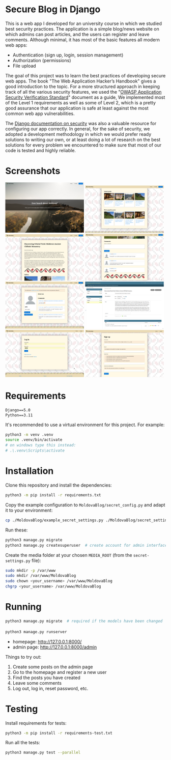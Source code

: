 # Secure Blog in Django

This is a web app I developed for an university course in which we studied best security practices.
The application is a simple blog/news website on which admins can post articles, and the users can register and leave comments.
Although minimal, it has most of the basic features all modern web apps:
- Authentication (sign up, login, session management)
- Authorization (permissions)
- File upload

The goal of this project was to learn the best practices of developing secure web apps.
The book "The Web Application Hacker’s Handbook" gives a good introduction to the topic.
For a more structured approach in keeping track of all the various security features,
we used the "[OWASP Application Security Verification Standard](https://owasp.org/www-project-application-security-verification-standard/)" document as a guide,
We implemented most of the Level 1 requirements as well as some of Level 2,
which is a pretty good assurance that our application is safe at least against the most common web app vulnerabilities.

The [Django documentation on security](https://docs.djangoproject.com/en/5.0/topics/security/) was also a valuable resource for configuring our app correctly.
In general, for the sake of security, we adopted a development methodology in which we would prefer ready solutions to writing our own,
or at least doing a lot of research on the best solutions for every problem we encountered
to make sure that most of our code is tested and highly reliable.

# Screenshots

<p float="left">
  <img src="img/home.png" width="49%" />
  <img src="img/home2.png" width="49%" />
  <img src="img/post.png" width="49%" />
  <img src="img/comments.png" width="49%" />
  <img src="img/user.png" width="49%" />
  <img src="img/admin.png" width="49%" />
  <img src="img/login.png" width="49%" />
  <img src="img/signup.png" width="49%" />
</p>


# Requirements

    Django==5.0
    Python==3.11

It's recommended to use a virtual environment for this project. For example:
``` sh
python3 -m venv .venv
source .venv/bin/activate
# on windows type this instead:
# .\.venv\Scripts\activate
```

# Installation

Clone this repository and install the dependencies:
``` sh
python3 -m pip install -r requirements.txt
```

Copy the example configuration to `MoldovaBlog/secret_config.py` and adapt it to your environment:

``` sh
cp ./MoldovaBlog/example_secret_settings.py ./MoldovaBlog/secret_settings.py 
```

Run these:
``` sh
python3 manage.py migrate
python3 manage.py createsuperuser  # create account for admin interface 
```

Create the media folder at your chosen `MEDIA_ROOT` (from the `secret-settings.py` file):

``` sh
sudo mkdir -p /var/www
sudo mkdir /var/www/MoldovaBlog
sudo chown <your_username> /var/www/MoldovaBlog
chgrp <your_username> /var/www/MoldovaBlog
```

# Running

``` sh
python3 manage.py migrate  # required if the models have been changed

python3 manage.py runserver
```

- homepage: http://127.0.0.1:8000/
- admin page: http://127.0.0.1:8000/admin

Things to try out:
1. Create some posts on the admin page
2. Go to the homepage and register a new user
3. Find the posts you have created
4. Leave some comments
5. Log out, log in, reset password, etc.

# Testing

Install requirements for tests:
``` sh
python3 -m pip install -r requirements-test.txt
```

Run all the tests:
``` sh
python3 manage.py test --parallel
```
